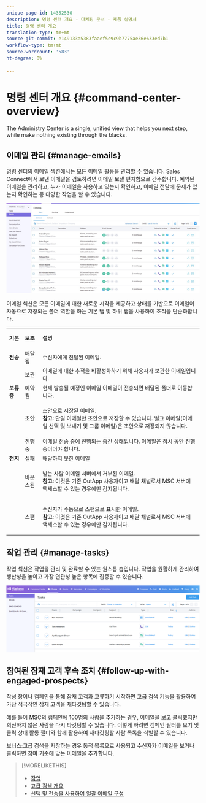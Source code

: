 ```yaml
---
unique-page-id: 14352530
description: 명령 센터 개요 - 마케팅 문서 - 제품 설명서
title: 명령 센터 개요
translation-type: tm+mt
source-git-commit: e149133a5383faaef5e9c9b7775ae36e633ed7b1
workflow-type: tm+mt
source-wordcount: '583'
ht-degree: 0%

---
```



# 명령 센터 개요 {#command-center-overview}

The Administry Center is a single, unified view that helps you next step, while make nothing existing through the blacks.

## 이메일 관리 {#manage-emails}

명령 센터의 이메일 섹션에서는 모든 이메일 활동을 관리할 수 있습니다. Sales Connect에서 보낸 이메일을 검토하려면 이메일 보낼 편지함으로 간주합니다. 예약된 이메일을 관리하고, 누가 이메일을 사용하고 있는지 확인하고, 이메일 전달에 문제가 있는지 확인하는 등 다양한 작업을 할 수 있습니다.

![](assets/command-center-overview-1.png)

이메일 섹션은 모든 이메일에 대한 새로운 시각을 제공하고 상태를 기반으로 이메일이 자동으로 저장되는 폴더 역할을 하는 기본 탭 및 하위 탭을 사용하여 조직을 단순화합니다.

<table> 
 <colgroup> 
  <col> 
  <col> 
  <col> 
 </colgroup> 
 <tbody> 
  <tr> 
   <td title="배경색:회색"><p title=""><strong><span>기본</span> </strong></p></td> 
   <td title="배경색:회색"><p title=""><strong><span>보조</span> </strong></p></td> 
   <td title="배경색:회색"><p title=""><strong><span>설명</span> </strong></p></td> 
  </tr> 
  <tr> 
   <td title="배경색:파란색"><strong title="">전송</strong></td> 
   <td title="배경색:파란색">배달됨</td> 
   <td title="배경색:파란색">수신자에게 전달된 이메일.</td> 
  </tr> 
  <tr> 
   <td title="배경색:파란색"><br></td> 
   <td title="배경색:파란색">보관</td> 
   <td title="배경색:파란색">이메일에 대한 추적을 비활성화하기 위해 사용자가 보관한 이메일입니다.</td> 
  </tr> 
  <tr> 
   <td title="배경색:회색"><strong title="">보류 중</strong></td> 
   <td title="배경색:회색">예약됨</td> 
   <td title="배경색:회색">현재 발송될 예정인 이메일 이메일이 전송되면 배달된 폴더로 이동합니다.</td> 
  </tr> 
  <tr> 
   <td title="배경색:회색"><br></td> 
   <td title="배경색:회색">초안</td> 
   <td title="배경색:회색"><p>초안으로 저장된 이메일.<br><strong>참고:</strong> 단일 이메일만 초안으로 저장할 수 있습니다. 벌크 이메일(이메일 선택 및 보내기 및 그룹 이메일)은 초안으로 저장되지 않습니다.</p></td> 
  </tr> 
  <tr> 
   <td title="배경색:회색"><br></td> 
   <td title="배경색:회색">진행 중</td> 
   <td title="배경색:회색">이메일 전송 중에 진행되는 중간 상태입니다. 이메일은 잠시 동안 진행 중이어야 합니다.</td> 
  </tr> 
  <tr> 
   <td title="배경색:파란색"><strong title="">천지</strong></td> 
   <td title="배경색:파란색">실패</td> 
   <td title="배경색:파란색">배달하지 못한 이메일</td> 
  </tr> 
  <tr> 
   <td title="배경색:파란색"><br></td> 
   <td title="배경색:파란색">바운스됨</td> 
   <td title="배경색:파란색"><p>받는 사람 이메일 서버에서 거부된 이메일. <br><strong>참고:</strong> 이것은 기존 OutApp 사용자이고 배달 채널로서 MSC 서버에 액세스할 수 있는 경우에만 감지됩니다.</p></td> 
  </tr> 
  <tr> 
   <td title="배경색:파란색"><br></td> 
   <td title="배경색:파란색">스팸</td> 
   <td title="배경색:파란색"><p>수신자가 수동으로 스팸으로 표시한 이메일.<br><strong>참고:</strong> 이것은 기존 OutApp 사용자이고 배달 채널로서 MSC 서버에 액세스할 수 있는 경우에만 감지됩니다.</p></td> 
  </tr> 
 </tbody> 
</table>

## 작업 관리 {#manage-tasks}

작업 섹션은 작업을 관리 및 완료할 수 있는 원스톱 숍입니다. 작업을 원활하게 관리하여 생산성을 높이고 가장 연관성 높은 항목에 집중할 수 있습니다.

![](assets/command-center-overview-2.png)

## 참여된 잠재 고객 후속 조치 {#follow-up-with-engaged-prospects}

작성 창이나 캠페인을 통해 잠재 고객과 교류하기 시작하면 고급 검색 기능을 활용하여 가장 적극적인 잠재 고객을 재타깃팅할 수 있습니다.

예를 들어 MSC의 캠페인에 100명의 사람을 추가하는 경우, 이메일을 보고 클릭했지만 회신하지 않은 사람을 다시 타깃팅할 수 있습니다. 이렇게 하려면 캠페인 필터를 보기 및 클릭 상태 활동 필터와 함께 활용하여 재타깃팅할 사람 목록을 식별할 수 있습니다.

보너스:고급 검색을 저장하는 경우 동적 목록으로 사용되고 수신자가 이메일을 보거나 클릭하면 참여 기준에 맞는 이메일을 추가합니다.

>[!MORELIKETHIS]
>
>* [작업](http://docs.marketo.com/x/qwDb)
>* [고급 검색 개요](http://docs.marketo.com/x/KQM6Ag)
>* [선택 및 전송을 사용하여 일괄 이메일 구성](http://docs.marketo.com/x/IgQ6Ag)

>



